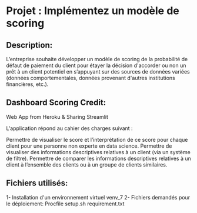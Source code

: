 # Projet : Implémentez un modèle de scoring

## Description:
 L’entreprise souhaite développer un modèle de scoring de la probabilité de défaut de paiement du client pour étayer la décision d'accorder ou non un prêt à un client potentiel en s’appuyant sur des sources de données variées (données comportementales, données provenant d'autres institutions financières, etc.).      
     
## Dashboard Scoring Credit:
Web App from Heroku & Sharing Streamlit

L'application répond au cahier des charges suivant :

Permettre de visualiser le score et l’interprétation de ce score pour chaque client pour une personne non experte en data science.
Permettre de visualiser des informations descriptives relatives à un client (via un système de filtre).
Permettre de comparer les informations descriptives relatives à un client à l’ensemble des clients ou à un groupe de clients similaires.


## Fichiers utilisés:

1- Installation d'un environnement virtuel venv_7
2- Fichiers demandés pour le déploiement:
    Procfile
    setup.sh
    requirement.txt